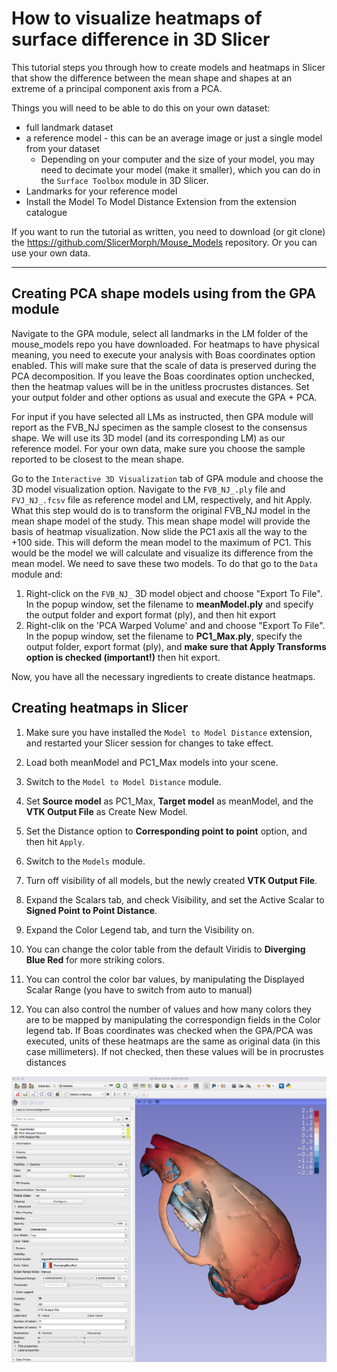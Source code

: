 # How to visualize heatmaps of surface difference in 3D Slicer
This tutorial steps you through how to create models and heatmaps in Slicer that show the difference between the mean shape and shapes at an extreme of a principal component axis from a PCA. 

Things you will need to be able to do this on your own dataset: 
  - full landmark dataset
  - a reference model - this can be an average image or just a single model from your dataset
    - Depending on your computer and the size of your model, you may need to decimate your model (make it smaller), which you can do in the `Surface Toolbox` module in 3D Slicer.
  - Landmarks for your reference model
  - Install the Model To Model Distance Extension from the extension catalogue
  
If you want to run the tutorial as written, you need to download (or git clone) the https://github.com/SlicerMorph/Mouse_Models repository. Or you can use your own data.

-----
## Creating PCA shape models using from the GPA module
Navigate to the GPA module, select all landmarks in the LM folder of the mouse_models repo you have downloaded. For heatmaps to have physical meaning, you need to execute your analysis with Boas coordinates option enabled. This will make sure that the scale of data is preserved during the PCA decomposition. If you leave the Boas coordinates option unchecked, then the heatmap values will be in the unitless procrustes distances. Set your output folder and other options as usual and execute the GPA + PCA. 

For input if you have selected all LMs as instructed, then GPA module will report as the FVB_NJ specimen as the sample closest to the consensus shape. We will use its 3D model (and its corresponding LM) as our reference model. For your own data, make sure you choose the sample reported to be closest to the mean shape.

Go to the `Interactive 3D Visualization` tab of GPA module and choose the 3D model visualization option. Navigate to the `FVB_NJ_.ply` file  and `FVJ_NJ_.fcsv` file as reference model and LM, respectively, and hit Apply. What this step would do is to transform the original FVB_NJ model in the mean shape model of the study. This mean shape model will provide the basis of heatmap visualization. Now slide the PC1 axis all the way to the +100 side. This will deform the mean model to the maximum of PC1. This would be the model we will calculate and visualize its difference from the mean model. We need to save these two models. To do that go to the `Data` module and:

1. Right-click on the `FVB_NJ_` 3D model object and choose "Export To File". In the popup window, set the filename to **meanModel.ply** and specify the output folder and export format (ply), and then hit export
2. Right-clik on the 'PCA Warped Volume' and and choose "Export To File". In the popup window, set the filename to **PC1_Max.ply**, specify the output folder, export format (ply), and **make sure that Apply Transforms option is checked (important!)** then hit export. 

Now, you have all the necessary ingredients to create distance heatmaps.

## Creating heatmaps in Slicer
1. Make sure you have installed the `Model to Model Distance` extension, and restarted your Slicer session for changes to take effect. 

2. Load both meanModel and PC1_Max models into your scene. 

3. Switch to the `Model to Model Distance` module.

4. Set **Source model** as PC1_Max, **Target model** as meanModel, and the **VTK Output File** as Create New Model. 

5. Set the Distance option to **Corresponding point to point** option, and then hit `Apply`.

6. Switch to the `Models` module. 

7. Turn off visibility of all models, but the newly created **VTK Output File**.

8. Expand the Scalars tab, and check Visibility, and set the Active Scalar to **Signed Point to Point Distance**.  

9. Expand the Color Legend tab, and turn the Visibility on. 

10. You can change the color table from the default Viridis to **Diverging Blue Red** for more striking colors. 

11. You can control the color bar values, by manipulating the Displayed Scalar Range (you have to switch from auto to manual) 

12. You can also control the number of values and how many colors they are to be mapped by manipulating the correspondign fields in the Color legend tab. If Boas coordinates was checked when the GPA/PCA was executed, units of these heatmaps are the same as original data (in this case millimeters). If not checked, then these values will be in procrustes distances


<img src="./HeatMapsFinal.png">
